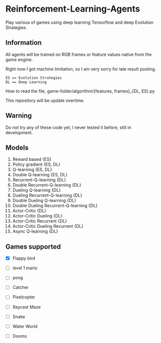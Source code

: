 # Reinforcement-Learning-Agents
Play various of games using deep learning Tensorflow and deep Evolution Strategies.

## Information

All agents will be trained on RGB frames or feature values native from the game engine.

Right now I got machine limitation, so I am very sorry for late result posting.

```text
ES == Evolution Strategies
DL == Deep Learning
```

How to read the file, game-folder/algorithm/{features, frames}_{DL, ES}.py

This repository will be update overtime.

## Warning

Do not try any of these code yet, I never tested it before, still in development.

## Models

1. Reward based {ES}
2. Policy gradient {ES, DL}
3. Q-learning {ES, DL}
4. Double Q-learning {ES, DL}
5. Recurrent-Q-learning {DL}
6. Double Recurrent-Q-learning {DL}
7. Dueling Q-learning {DL}
8. Dueling Recurrent-Q-learning {DL}
9. Double Dueling Q-learning {DL}
10. Double Dueling Recurrent-Q-learning {DL}
11. Actor-Critic {DL}
12. Actor-Critic Dueling {DL}
13. Actor-Critic Recurrent {DL}
14. Actor-Critic Dueling Recurrent {DL}
15. Async Q-learning {DL}

## Games supported

- [x] Flappy bird
- [ ] level 1 mario
- [ ] pong
- [ ] Catcher
- [ ] Pixelcopter
- [ ] Raycast Maze
- [ ] Snake
- [ ] Water World
- [ ] Dooms 


